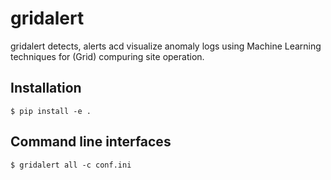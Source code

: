 gridalert
====

gridalert detects, alerts acd visualize anomaly logs using Machine Learning techniques for (Grid) compuring site operation.

## Installation

    $ pip install -e .
   
   
## Command line interfaces 

    $ gridalert all -c conf.ini
